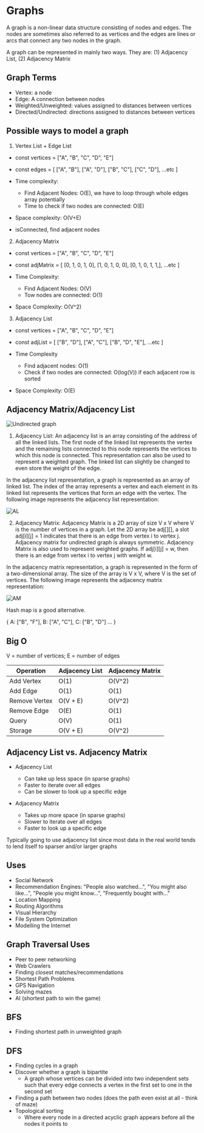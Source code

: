 # Graphs

A graph is a non-linear data structure consisting of nodes and edges. The nodes are sometimes also referred to as vertices and the edges are lines or arcs that connect any two nodes in the graph.

A graph can be represented in mainly two ways. They are: (1) Adjacency List, (2) Adjacency Matrix

## Graph Terms

- Vertex: a node
- Edge: A connection between nodes
- Weighted/Unweighted: values assigned to distances between vertices
- Directed/Undirected: directions assigned to distances between vertices

## Possible ways to model a graph

1. Vertex List + Edge List

- const vertices = ["A", "B", "C", "D", "E"]
- const edges = [
  ["A", "B"],
  ["A", "D"],
  ["B", "C"],
  ["C", "D"],
  ...etc
  ]

- Time complexity:

  - Find Adjacent Nodes: O(E), we have to loop through whole edges array potentially
  - Time to check if two nodes are connected: O(E)

- Space complexity: O(V+E)

- isConnected, find adjacent nodes

2. Adjacency Matrix

- const vertices = ["A", "B", "C", "D", "E"]
- const adjMatrix = [
  [0, 1, 0, 1, 0],
  [1, 0, 1, 0, 0],
  [0, 1, 0, 1, 1,],
  ...etc
  ]

- Time Complexity:

  - Find Adjacent Nodes: O(V)
  - Tow nodes are connected: O(1)

- Space Complexity: O(V^2)

3. Adjacency List

- const vertices = ["A", "B", "C", "D", "E"]
- const adjList = [
  ["B", "D"],
  ["A", "C"],
  ["B", "D", "E"],
  ...etc
  ]

- Time Complexity

  - Find adjacent nodes: O(1)
  - Check if two nodes are connected: O(log(V)) if each adjacent row is sorted

- Space Complexity: O(E)

## Adjacency Matrix/Adjacency List

![Undirected graph](https://media.geeksforgeeks.org/wp-content/uploads/20200609203724/graph.png)

1. Adjacency List: An adjacency list is an array consisting of the address of all the linked lists. The first node of the linked list represents the vertex and the remaining lists connected to this node represents the vertices to which this node is connected. This representation can also be used to represent a weighted graph. The linked list can slightly be changed to even store the weight of the edge.

In the adjacency list representation, a graph is represented as an array of linked list. The index of the array represents a vertex and each element in its linked list represents the vertices that form an edge with the vertex. The following image represents the adjacency list representation:

![AL](https://media.geeksforgeeks.org/wp-content/uploads/20200609204414/linklist.png)

2. Adjacency Matrix: Adjacency Matrix is a 2D array of size V x V where V is the number of vertices in a graph. Let the 2D array be adj[][], a slot adj[i][j] = 1 indicates that there is an edge from vertex i to vertex j. Adjacency matrix for undirected graph is always symmetric. Adjacency Matrix is also used to represent weighted graphs. If adj[i][j] = w, then there is an edge from vertex i to vertex j with weight w.

In the adjacency matrix representation, a graph is represented in the form of a two-dimensional array. The size of the array is V x V, where V is the set of vertices. The following image represents the adjacency matrix representation:

![AM](https://media.geeksforgeeks.org/wp-content/uploads/20200609204115/matrix.png)

Hash map is a good alternative.

{
A: ["B", "F"],
B: ["A", "C"],
C: ["B", "D"]
...
}

## Big O

V = number of vertices;
E = number of edges

| Operation     | Adjacency List | Adjacency Matrix |
| ------------- | -------------- | ---------------- |
| Add Vertex    | O(1)           | O(V^2)           |
| Add Edge      | O(1)           | O(1)             |
| Remove Vertex | O(V + E)       | O(V^2)           |
| Remove Edge   | O(E)           | O(1)             |
| Query         | O(V)           | O(1)             |
| Storage       | O(V + E)       | O(V^2)           |

## Adjacency List vs. Adjacency Matrix

- Adjacency List

  - Can take up less space (in sparse graphs)
  - Faster to iterate over all edges
  - Can be slower to look up a specific edge

- Adjacency Matrix
  - Takes up more space (in sparse graphs)
  - Slower to iterate over all edges
  - Faster to look up a specific edge

Typically going to use adjacency list since most data in the real world tends to lend itself to sparser and/or larger graphs

## Uses

- Social Network
- Recommendation Engines: "People also watched...", "You might also like...", "People you might know...", "Frequently bought with..."
- Location Mapping
- Routing Algorithms
- Visual Hierarchy
- File System Optimization
- Modelling the Internet

## Graph Traversal Uses

- Peer to peer networking
- Web Crawlers
- Finding closest matches/recommendations
- Shortest Path Problems
- GPS Navigation
- Solving mazes
- AI (shortest path to win the game)

## BFS

- Finding shortest path in unweighted graph

## DFS

- Finding cycles in a graph
- Discover whether a graph is bipartite
  - A graph whose vertices can be divided into two independent sets such that every edge connects a vertex in the first set to one in the second set
- Finding a path between two nodes (does the path even exist at all - think of maze)
- Topological sorting
  - Where every node in a directed acyclic graph appears before all the nodes it points to
